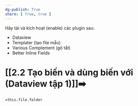```yaml
---
dg-publish: True
share: [ True, true ]
---
```

Hãy tải và kích hoạt (enable) các plugin sau:
- Dataview  
- Templater (tạo file mẫu) 
- Various Complement (gõ tắt)  
- Better Inline Fields
# [[2.2 Tạo biến và dùng biến với (Dataview tập 1)]]➡️

`=this.file.folder`